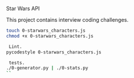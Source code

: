  Star Wars API

This project contains interview coding challenges.

```bash
touch 0-starwars_characters.js
chmod +x 0-starwars_characters.js

 Lint.
pycodestyle 0-starwars_characters.js

 tests.
./0-generator.py | ./0-stats.py 
``
